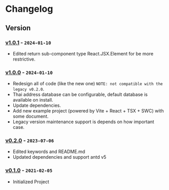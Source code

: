 # Changelog

## Version

### [v1.0.1] - `2024-01-10`

- Edited return sub-component type React.JSX.Element for be more restrictive.

### [v1.0.0] - `2024-01-10`

- Redesign all of code (like the new one) `NOTE: not compatible with the legacy v0.2.0`.
- Thai address database can be configurable, default database is available on install.
- Update dependencies.
- Add new example project (powered by Vite + React + TSX + SWC) with some document.
- Legacy version maintenance support is depends on how important case.

### [v0.2.0] - `2023-07-06`

- Edited keywords and README.md
- Updated dependencies and support antd v5

### [v0.1.0] - `2021-02-05`

- Initialized Project

[v1.0.1]: https://github.com/buildingwatsize/thai-address-autocomplete-react/releases/tag/v1.0.1
[v1.0.0]: https://github.com/buildingwatsize/thai-address-autocomplete-react/releases/tag/v1.0.0
[v0.2.0]: https://github.com/buildingwatsize/thai-address-autocomplete-react/releases/tag/v0.2.0
[v0.1.0]: https://github.com/buildingwatsize/thai-address-autocomplete-react/releases/tag/v0.1.0
